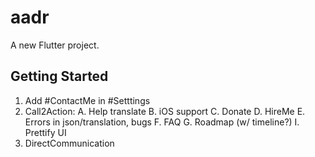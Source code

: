# aadr

A new Flutter project.

## Getting Started

01. Add #ContactMe in #Setttings
02. Call2Action:
    A. Help translate
    B. iOS support
    C. Donate
    D. HireMe
    E. Errors in json/translation, bugs
    F. FAQ
    G. Roadmap (w/ timeline?)
        I. Prettify UI
03. DirectCommunication
